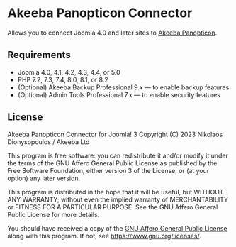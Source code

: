 # Akeeba Panopticon Connector

Allows you to connect Joomla 4.0 and later sites to [Akeeba Panopticon](https://github.com/akeeba/panopticon).

## Requirements

* Joomla 4.0, 4.1, 4.2, 4.3, 4.4, or 5.0
* PHP 7.2, 7.3, 7.4, 8.0, 8.1, or 8.2
* (Optional) Akeeba Backup Professional 9.x — to enable backup features
* (Optional) Admin Tools Professional 7.x — to enable security features

## License

Akeeba Panopticon Connector for Joomla! 3
Copyright (C) 2023  Nikolaos Dionysopoulos / Akeeba Ltd

This program is free software: you can redistribute it and/or modify
it under the terms of the GNU Affero General Public License as published by
the Free Software Foundation, either version 3 of the License, or
(at your option) any later version.

This program is distributed in the hope that it will be useful,
but WITHOUT ANY WARRANTY; without even the implied warranty of
MERCHANTABILITY or FITNESS FOR A PARTICULAR PURPOSE.  See the
GNU Affero General Public License for more details.

You should have received a copy of the [GNU Affero General Public License](LICENSE.txt)
along with this program.  If not, see <https://www.gnu.org/licenses/>.